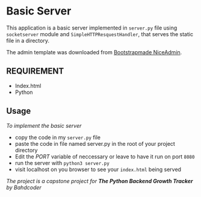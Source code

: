 # Basic Server
This application is a basic server implemented in `server.py` file using `socketserver` module and `SimpleHTTPResquestHandler`, that serves the static file in a directory.

The admin template was downloaded from [Bootstrapmade NiceAdmin](https://bootstrapmade.com/demo/NiceAdmin/).

## REQUIREMENT
* Index.html
* Python

## Usage
_To implement the basic server_
+ copy the code in my `server.py` file 
+ paste the code in file named server.py in the root of your project directory
+ Edit the *PORT* variable of neccessary or leave to have it run on port `8080`
+ run the server with `python3 server.py`
+ visit localhost on you browser to see your `index.html` being served

_The project is a capstone project for **The Python Backend Growth Tracker** by Bahdcoder_